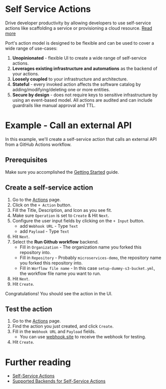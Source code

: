 # Self Service Actions

Drive developer productivity by allowing developers to use self-service actions like scaffolding a service or provisioning a cloud resource. [Read more](https://docs.getport.io/actions-and-automations/create-self-service-experiences/)

Port's action model is designed to be flexible and can be used to cover a wide range of use-cases:

1. **Unopinionated** - flexible UI to create a wide range of self-service actions.
2. **Leverages existing infrastructure and automations** as the backend of your actions.
3. **Loosely coupled** to your infrastructure and architecture.
4. **Stateful** - every invoked action affects the software catalog by adding/modifying/deleting one or more entities.
5. **Secure by design** - does not require keys to sensitive infrastructure by using an event-based model. All actions are audited and can include guardrails like manual approval and TTL.

# Example - Call an external API

In this example, we'll create a self-service action that calls an external API from a GitHub Actions workflow.

## Prerequisites

Make sure you accomplished the [Getting Started](./GETTING-STARTED.md) guide.

## Create a self-service action

1. Go to the [Actions](https://app.getport.io/self-serve) page.
2. Click on the `+ Action` button.
3. Fill the Title, Description, and Icon as you see fit.
4. Make sure `Operation` is set to `Create` & Hit `Next`.
5. Configure the user input fields by clicking on the `+ Input` button.
   - add `Webhook URL` - Type `Text`
   - add `Payload` - Type `Text`
6. Hit `Next`.
7. Select the **Run Github workflow** backend.
   - Fill in `Organization` - The organization name you forked this repository into.
   - Fill in `Repository` - Probably `microservices-demo`, the repository name you forked this repository into.
   - Fill in `Worflow file name` - In this case `setup-dummy-s3-bucket.yml`, the workflow file name you want to run.
8. Hit `Next`.
9. Hit `Create`.

Congratulations! You should see the action in the UI.

## Test the action

1. Go to the [Actions](https://app.getport.io/self-serve) page.
2. Find the action you just created, and click `Create`.
3. Fill in the `Webhook URL` and `Payload` fields.
   - You can use [webhook.site](https://webhook.site/) to receive the webhook for testing.
4. Hit `Create`.

# Further reading

- [Self-Service Actions](https://docs.getport.io/actions-and-automations/create-self-service-experiences/)
- [Supported Backends for Self-Service Actions](https://docs.getport.io/actions-and-automations/setup-backend/)
